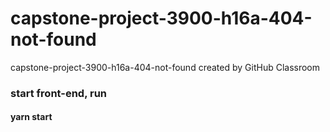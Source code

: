# capstone-project-3900-h16a-404-not-found
capstone-project-3900-h16a-404-not-found created by GitHub Classroom


### start front-end, run
#### yarn start
